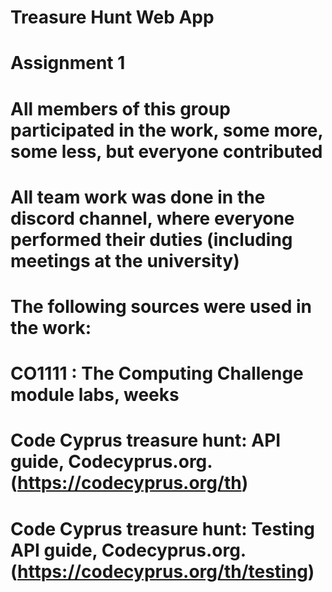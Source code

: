 # Treasure Hunt Web App
# Assignment 1
# All members of this group participated in the work, some more, some less, but everyone contributed
# All team work was done in the discord channel, where everyone performed their duties (including meetings at the university)
# The following sources were used in the work:
# CO1111 : The Computing Challenge module labs, weeks 
# Code Cyprus treasure hunt: API guide, Codecyprus.org. (https://codecyprus.org/th) 
# Code Cyprus treasure hunt: Testing API guide, Codecyprus.org. (https://codecyprus.org/th/testing)
